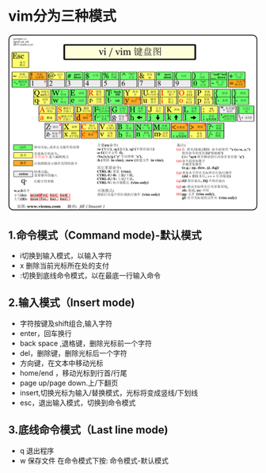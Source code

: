# vim分为三种模式
![image](vi-vim-cheat-sheet-sch.gif)
## 1.命令模式（Command mode)-默认模式
- i切换到输入模式，以输入字符
- x 删除当前光标所在处的支付
- :切换到底线命令模式，以在最底一行输入命令

## 2.输入模式（Insert mode)
- 字符按键及shift组合,输入字符
- enter，回车换行
- back space ,退格键，删除光标前一个字符
- del，删除键，删除光标后一个字符
- 方向键，在文本中移动光标
- home/end ，移动光标到行首/行尾
- page up/page down.上/下翻页
- insert,切换光标为输入/替换模式，光标将变成竖线/下划线
- esc，退出输入模式，切换到命令模式
## 3.底线命令模式（Last line mode)
- q 退出程序
- w 保存文件
在命令模式下按:
命令模式-默认模式
